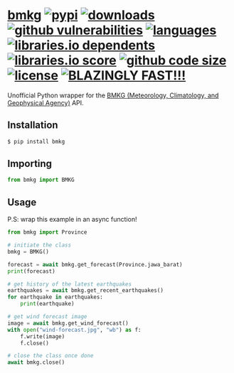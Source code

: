 # [bmkg][pypi-url] [![pypi][pypi-image]][pypi-url] [![downloads][downloads-image]][pypi-url] [![github vulnerabilities][github-vulnerabilities-image]][github-url] [![languages][languages-image]][github-url] [![libraries.io dependents][libraries-io-dependents-image]][libraries-io-url] [![libraries.io score][libraries-io-score-image]][libraries-io-url] [![github code size][github-code-size-image]][github-url] [![license][github-license-image]][github-license-url] [![BLAZINGLY FAST!!!][blazingly-fast-image]][blazingly-fast-url]

[pypi-image]: https://img.shields.io/pypi/v/bmkg.svg?style=flat-square
[pypi-url]: https://pypi.org/project/bmkg/
[downloads-image]: https://img.shields.io/pypi/dm/bmkg?style=flat-square
[github-vulnerabilities-image]: https://img.shields.io/snyk/vulnerabilities/github/null8626/bmkg?style=flat-square
[languages-image]: https://img.shields.io/github/languages/top/null8626/bmkg?style=flat-square
[libraries-io-dependents-image]: https://img.shields.io/librariesio/dependents/pypi/bmkg?style=flat-square
[libraries-io-score-image]: https://img.shields.io/librariesio/sourcerank/pypi/bmkg?style=flat-square
[libraries-io-url]: https://libraries.io/pypi/bmkg
[github-url]: https://github.com/null8626/bmkg
[github-code-size-image]: https://img.shields.io/github/languages/code-size/null8626/bmkg?style=flat-square
[github-license-image]: https://img.shields.io/github/license/null8626/bmkg?style=flat-square
[github-license-url]: https://github.com/null8626/bmkg/blob/main/LICENSE
[blazingly-fast-image]: https://img.shields.io/badge/speed-BLAZINGLY%20FAST!!!%20%F0%9F%94%A5%F0%9F%9A%80%F0%9F%92%AA%F0%9F%98%8E-brightgreen.svg?style=flat-square
[blazingly-fast-url]: https://twitter.com/acdlite/status/974390255393505280

Unofficial Python wrapper for the [BMKG (Meteorology, Climatology, and Geophysical Agency)](https://www.bmkg.go.id/) API.<br>

## Installation
```bash
$ pip install bmkg
```

## Importing
```py
from bmkg import BMKG
```

## Usage
P.S: wrap this example in an async function!
```py
from bmkg import Province

# initiate the class
bmkg = BMKG()

forecast = await bmkg.get_forecast(Province.jawa_barat)
print(forecast)

# get history of the latest earthquakes
earthquakes = await bmkg.get_recent_earthquakes()
for earthquake in earthquakes:
    print(earthquake)

# get wind forecast image
image = await bmkg.get_wind_forecast()
with open("wind-forecast.jpg", "wb") as f:
    f.write(image)
    f.close()

# close the class once done
await bmkg.close()
```